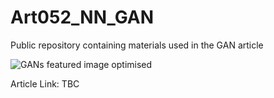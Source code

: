 # Art052_NN_GAN
Public repository containing materials used in the GAN article

![GANs featured image optimised](https://user-images.githubusercontent.com/24861699/175802829-67afbaf5-dce3-4562-ac1e-52fb33821e75.png)

Article Link: TBC
